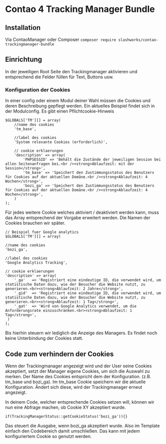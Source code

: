 Contao 4 Tracking Manager Bundle
================================

## Installation

Via ContaoManager oder Composer `composer require slashworks/contao-trackingmanager-bundle`

## Einrichtung

In der jeweiligen Root Seite den Trackingmanager aktivieren und entsprechend die Felder füllen für Text, Buttons usw.

### Konfiguration der Cookies

In einer config oder einem Modul deiner Wahl müssen die Cookies und deren Beschreibung gepflegt werden. Ein aktuelles Beispiel findet sich in der Modulconfig.
Es gibt einen Pflichtcookie-Hinweis

    $GLOBALS['TM'][] = array(
        //name des cookies
        'tm_base',

        //label des cookies
        'System relevante Cookies (erforderlich)',

        // cookie erklaerungen
        'description' => array(
            'PHPSESSID' => 'Behält die Zustände der jeweiligen Session bei allen Seitenanfragen bei.<br /><strong>Ablaufzeit: mit der Session</strong>',
            'tm_base' => 'Speichert den Zustimmungsstatus des Benutzers für Cookies auf der aktuellen Domäne.<br /><strong>Ablaufzeit: 4 Wochen</strong>',
            'bozi_ga' => 'Speichert den Zustimmungsstatus des Benutzers für Cookies auf der aktuellen Domäne.<br /><strong>Ablaufzeit: 4 Wochen</strong>',
        )
    );



Für jedes weitere Cookie welches aktiviert / deaktiviert werden kann, muss das Array entsprechend der Vorgabe erweitert werden. Die Namen der Cookies brauchen wir später.

    // Beispiel fuer Google analytics
    $GLOBALS['TM'][] = array(

    //name des cookies
    'bozi_ga',

    //label des cookies
    'Google Analytics Tracking',

    // cookie erklaerungen
    'description' => array(
        '_ga'   => 'Registriert eine eindeutige ID, die verwendet wird, um statistische Daten dazu, wie der Besucher die Website nutzt, zu generieren.<br><strong>Ablaufzeit: 2 Jahre</strong>',
        '_gid'  => 'Registriert eine eindeutige ID, die verwendet wird, um statistische Daten dazu, wie der Besucher die Website nutzt, zu generieren.<br><strong>Ablaufzeit: 1 Tag</strong>',
        '_gat'  => 'Wird von Google Analytics verwendet, um die Anforderungsrate einzuschränken.<br><strong>Ablaufzeit: 1 Tag</strong>',
     )
    );

Bis hierhin steuern wir lediglich die Anzeige des Managers. Es findet noch keine Unterbindung der Cookies statt.


## Code zum verhindern der Cookies

Wenn der Trackingmanager angezeigt wird und der User seine Cookies akzeptiert, setzt der Manager eigene Cookies, um sich die Auswahl zu merken. Der Name des Cookies entspricht dem der Konfiguration. (z.B. tm_base und bozi_ga).
Im tm_base Cookie speichern wir die aktuelle Konfiguration. Ändert sich diese, wird der Trackingmanager erneut angezeigt.

In deinem Code, welcher entsprechende Cookies setzen will, können wir nun eine Abfrage machen, ob Cookie XY akzeptiert wurde.

    if(TrackingManagerStatus::getCookieStatus('bozi_ga')){}

Das steuert die Ausgabe, wenn bozi_ga akzeptiert wurde. Also im Template einfach den Codebereich damit umschließen. Das kann mit jedem konfiguriertem Cookie so genutzt werden.



